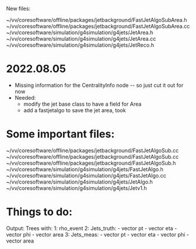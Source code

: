 New files:

~/vv/coresoftware/offline/packages/jetbackground/FastJetAlgoSubArea.h
~/vv/coresoftware/offline/packages/jetbackground/FastJetAlgoSubArea.cc
~/vv/coresoftware/simulation/g4simulation/g4jets/JetArea.h
~/vv/coresoftware/simulation/g4simulation/g4jets/JetArea.cc
~/vv/coresoftware/simulation/g4simulation/g4jets/JetReco.h

# 2022.08.05
* Missing information for the CentralityInfo node -- so just cut it out for now
* Needed:
    * modify the jet base class to have a field for Area
    * add a fastjetalgo to save the jet area, took




# Some important files:
~/vv/coresoftware/offline/packages/jetbackground/FastJetAlgoSub.cc
~/vv/coresoftware/offline/packages/jetbackground/FastJetAlgoSub.cc
~/vv/coresoftware/offline/packages/jetbackground/FastJetAlgoSub.h
~/vv/coresoftware/simulation/g4simulation/g4jets/FastJetAlgo.h
~/vv/coresoftware/simulation/g4simulation/g4jets/FastJetAlgo.cc
~/vv/coresoftware/simulation/g4simulation/g4jets/JetAlgo.h
~/vv/coresoftware/simulation/g4simulation/g4jets/Jetv1.h


# Things to do:

Output:
Trees with:
    1: rho_event
    2: Jets_truth:
        - vector<float> pt
        - vector<float> eta
        - vector<float> phi
        - vector<float> area
    3: Jets_meas:
        - vector<flaot> pt
        - vector<flaot> eta
        - vector<flaot> phi
        - vector<flaot> area
